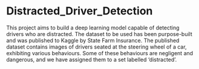 # Distracted_Driver_Detection

This project aims to build a deep learning model capable of detecting drivers who are distracted. The dataset to be used has been purpose-built and was published to Kaggle by State Farm Insurance. The published dataset contains images of drivers seated at the steering wheel of a car, exhibiting various behaviours. Some of these behaviours are negligent and dangerous, and we have assigned them to a set labelled ‘distracted’.

